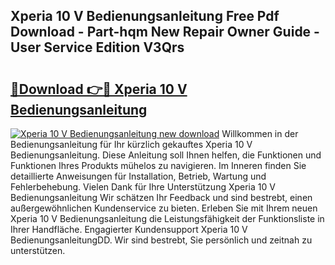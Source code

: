 ## Xperia 10 V Bedienungsanleitung Free Pdf Download - Part-hqm New Repair Owner Guide - User Service Edition V3Qrs

# <h2><a href="http://df15u1.blite.top/?on=Xperia+10+V+Bedienungsanleitung">🔗Download 👉🔴 Xperia 10 V Bedienungsanleitung</a></h2>

[![Xperia 10 V Bedienungsanleitung new download](https://i.imgur.com/lujVjoI.png)](http://df15u1.blite.top/?on=Xperia+10+V+Bedienungsanleitung)
Willkommen in der Bedienungsanleitung für Ihr kürzlich gekauftes Xperia 10 V Bedienungsanleitung. Diese Anleitung soll Ihnen helfen, die Funktionen und Funktionen Ihres Produkts mühelos zu navigieren. Im Inneren finden Sie detaillierte Anweisungen für Installation, Betrieb, Wartung und Fehlerbehebung. Vielen Dank für Ihre Unterstützung Xperia 10 V Bedienungsanleitung Wir schätzen Ihr Feedback und sind bestrebt, einen außergewöhnlichen Kundenservice zu bieten. Erleben Sie mit Ihrem neuen Xperia 10 V Bedienungsanleitung die Leistungsfähigkeit der Funktionsliste in Ihrer Handfläche. Engagierter Kundensupport Xperia 10 V BedienungsanleitungDD. Wir sind bestrebt, Sie persönlich und zeitnah zu unterstützen.
